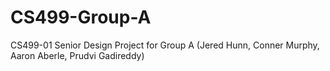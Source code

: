 # CS499-Group-A
CS499-01 Senior Design Project for Group A (Jered Hunn, Conner Murphy, Aaron Aberle, Prudvi Gadireddy)
